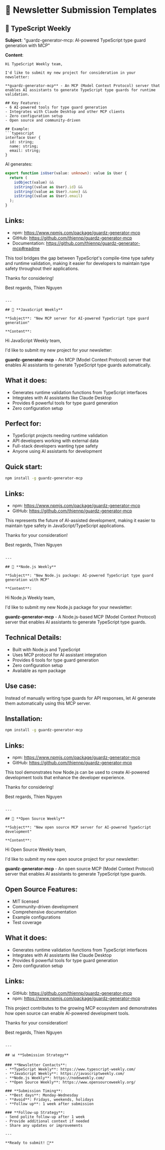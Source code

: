 # 📧 Newsletter Submission Templates

## 🎯 **TypeScript Weekly**

**Subject**: "guardz-generator-mcp: AI-powered TypeScript type guard generation with MCP"

**Content**:
```
Hi TypeScript Weekly team,

I'd like to submit my new project for consideration in your newsletter:

**guardz-generator-mcp** - An MCP (Model Context Protocol) server that enables AI assistants to generate TypeScript type guards for runtime validation.

## Key Features:
- 6 AI-powered tools for type guard generation
- Integrates with Claude Desktop and other MCP clients
- Zero configuration setup
- Open source and community-driven

## Example:
```typescript
interface User {
  id: string;
  name: string;
  email: string;
}
```

AI generates:
```typescript
export function isUser(value: unknown): value is User {
  return (
    isObject(value) &&
    isString((value as User).id) &&
    isString((value as User).name) &&
    isString((value as User).email)
  );
}
```

## Links:
- npm: https://www.npmjs.com/package/guardz-generator-mcp
- GitHub: https://github.com/thiennp/guardz-generator-mcp
- Documentation: https://github.com/thiennp/guardz-generator-mcp#readme

This tool bridges the gap between TypeScript's compile-time type safety and runtime validation, making it easier for developers to maintain type safety throughout their applications.

Thanks for considering!

Best regards,
Thien Nguyen
```

---

## 🎯 **JavaScript Weekly**

**Subject**: "New MCP server for AI-powered TypeScript type guard generation"

**Content**:
```
Hi JavaScript Weekly team,

I'd like to submit my new project for your newsletter:

**guardz-generator-mcp** - An MCP (Model Context Protocol) server that enables AI assistants to generate TypeScript type guards automatically.

## What it does:
- Generates runtime validation functions from TypeScript interfaces
- Integrates with AI assistants like Claude Desktop
- Provides 6 powerful tools for type guard generation
- Zero configuration setup

## Perfect for:
- TypeScript projects needing runtime validation
- API developers working with external data
- Full-stack developers wanting type safety
- Anyone using AI assistants for development

## Quick start:
```bash
npm install -g guardz-generator-mcp
```

## Links:
- npm: https://www.npmjs.com/package/guardz-generator-mcp
- GitHub: https://github.com/thiennp/guardz-generator-mcp

This represents the future of AI-assisted development, making it easier to maintain type safety in JavaScript/TypeScript applications.

Thanks for your consideration!

Best regards,
Thien Nguyen
```

---

## 🎯 **Node.js Weekly**

**Subject**: "New Node.js package: AI-powered TypeScript type guard generation with MCP"

**Content**:
```
Hi Node.js Weekly team,

I'd like to submit my new Node.js package for your newsletter:

**guardz-generator-mcp** - A Node.js-based MCP (Model Context Protocol) server that enables AI assistants to generate TypeScript type guards.

## Technical Details:
- Built with Node.js and TypeScript
- Uses MCP protocol for AI assistant integration
- Provides 6 tools for type guard generation
- Zero configuration setup
- Available as npm package

## Use case:
Instead of manually writing type guards for API responses, let AI generate them automatically using this MCP server.

## Installation:
```bash
npm install -g guardz-generator-mcp
```

## Links:
- npm: https://www.npmjs.com/package/guardz-generator-mcp
- GitHub: https://github.com/thiennp/guardz-generator-mcp

This tool demonstrates how Node.js can be used to create AI-powered development tools that enhance the developer experience.

Thanks for considering!

Best regards,
Thien Nguyen
```

---

## 🎯 **Open Source Weekly**

**Subject**: "New open source MCP server for AI-powered TypeScript development"

**Content**:
```
Hi Open Source Weekly team,

I'd like to submit my new open source project for your newsletter:

**guardz-generator-mcp** - An open source MCP (Model Context Protocol) server that enables AI assistants to generate TypeScript type guards.

## Open Source Features:
- MIT licensed
- Community-driven development
- Comprehensive documentation
- Example configurations
- Test coverage

## What it does:
- Generates runtime validation functions from TypeScript interfaces
- Integrates with AI assistants like Claude Desktop
- Provides 6 powerful tools for type guard generation
- Zero configuration setup

## Links:
- GitHub: https://github.com/thiennp/guardz-generator-mcp
- npm: https://www.npmjs.com/package/guardz-generator-mcp

This project contributes to the growing MCP ecosystem and demonstrates how open source can enable AI-powered development tools.

Thanks for your consideration!

Best regards,
Thien Nguyen
```

---

## 📊 **Submission Strategy**

### **Newsletter Contacts**:
- **TypeScript Weekly**: https://www.typescript-weekly.com/
- **JavaScript Weekly**: https://javascriptweekly.com/
- **Node.js Weekly**: https://nodeweekly.com/
- **Open Source Weekly**: https://www.opensourceweekly.org/

### **Submission Timing**:
- **Best days**: Monday-Wednesday
- **Avoid**: Fridays, weekends, holidays
- **Follow up**: 1 week after submission

### **Follow-up Strategy**:
- Send polite follow-up after 1 week
- Provide additional context if needed
- Share any updates or improvements

---

**Ready to submit! 📧** 